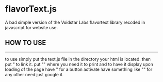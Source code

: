 # flavorText.js
A bad simple version of the Voidstar Labs flavortext library recoded in javascript for website use. 
## HOW TO USE
***
to use simply put the text.js file in the directory your html is located. 
then put "<script src="text.js"></script> to link it. put "<!--<p id="output">-->" where you need it to print and to have it display upon loading of the page have "<!--<body onload="displayPhrase();"></body>--> for a button activate have something like "<!--<button onclick="displayPhrase();">click me</button>-->" for any other need just google it.
